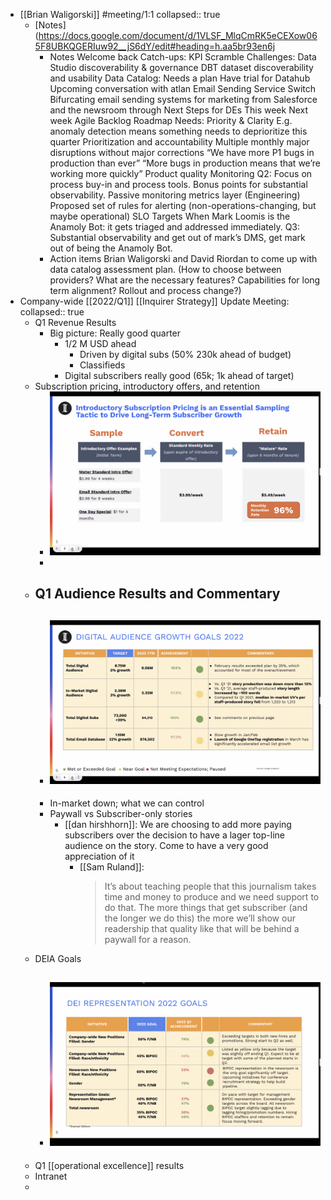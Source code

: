 - [[Brian Waligorski]] #meeting/1:1
  collapsed:: true
	- [Notes](https://docs.google.com/document/d/1VLSF_MlqCmRK5eCEXow065F8UBKQGERIuw92__jS6dY/edit#heading=h.aa5br93en6j
		- Notes
		  Welcome back
		  Catch-ups:
		  KPI Scramble
		  Challenges:
		  Data Studio discoverability & governance
		  DBT dataset discoverability and usability
		  Data Catalog: Needs a plan
		  Have trial for Datahub
		  Upcoming conversation with atlan
		  Email Sending Service Switch
		  Bifurcating email sending systems for marketing from Salesforce and the newsroom through 
		  Next Steps for DEs
		  This week
		  Next week
		  Agile Backlog
		  Roadmap
		  Needs:
		  Priority & Clarity
		  E.g. anomaly detection means something needs to deprioritize this quarter
		  Prioritization and accountability
		  Multiple monthly major disruptions without major corrections
		  “We have more P1 bugs in production than ever”
		  “More bugs in production means that we’re working more quickly”
		  Product quality
		  Monitoring
		  Q2: Focus on process buy-in and process tools. Bonus points for substantial observability.
		  Passive monitoring metrics layer (Engineering)
		  Proposed set of rules for alerting (non-operations-changing, but maybe operational)
		  SLO Targets
		  When Mark Loomis is the Anamoly Bot: it gets triaged and addressed immediately.
		  Q3: Substantial observability and get out of mark’s DMS, get mark out of being the Anamoly Bot.
		- Action items
		  Brian Waligorski and David Riordan to come up with data catalog assessment plan. (How to choose between providers? What are the necessary features? Capabilities for long term alignment? Rollout and process change?)
- Company-wide [[2022/Q1]] [[Inquirer Strategy]] Update Meeting:
  collapsed:: true
	- Q1 Revenue Results
		- Big picture: Really good quarter
			- 1/2 M USD ahead
				- Driven by digital subs (50% 230k ahead of budget)
				- Classifieds
			- Digital subscribers really good (65k; 1k ahead of target)
	- Subscription pricing, introductory offers, and retention
		- ![image.png](../assets/image_1650380911127_0.png)
		-
	- Q1 Audience Results and Commentary
		-
		- ![image.png](../assets/image_1650381074873_0.png)
			-
		- In-market down; what we can control
		- Paywall vs Subscriber-only stories
			- [[dan hirshhorn]]: We are choosing to add more paying subscribers over the decision to have a lager top-line audience on the story. Come to have a very good appreciation of it
				- [[Sam Ruland]]:
				  > It’s about teaching people that this journalism takes time and money to produce and we need support to do that. The more things that get subscriber (and the longer we do this) the more we’ll show our readership that quality like that will be behind a paywall for a reason.
	- DEIA Goals
		- ![image.png](../assets/image_1650381935581_0.png)
			-
	- Q1 [[operational excellence]] results
	- Intranet
	-